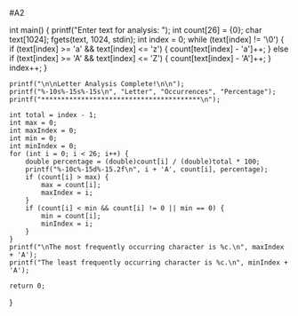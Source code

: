 #A2

int main() {
    printf("Enter text for analysis: ");
    int count[26] = {0};
    char text[1024];
    fgets(text, 1024, stdin);
    int index = 0;
    while (text[index] != '\0') {
        if (text[index] >= 'a' && text[index] <= 'z') {
            count[text[index] - 'a']++;
        } else if (text[index] >= 'A' && text[index] <= 'Z') {
            count[text[index] - 'A']++;
        }
        index++;
    }

    printf("\n\nLetter Analysis Complete!\n\n");
    printf("%-10s%-15s%-15s\n", "Letter", "Occurrences", "Percentage");
    printf("****************************************\n");

    int total = index - 1;
    int max = 0;
    int maxIndex = 0;
    int min = 0;
    int minIndex = 0;
    for (int i = 0; i < 26; i++) {
        double percentage = (double)count[i] / (double)total * 100;
        printf("%-10c%-15d%-15.2f\n", i + 'A', count[i], percentage);
        if (count[i] > max) {
            max = count[i];
            maxIndex = i;
        }
        if (count[i] < min && count[i] != 0 || min == 0) {
            min = count[i];
            minIndex = i;
        }
    }
    printf("\nThe most frequently occurring character is %c.\n", maxIndex + 'A');
    printf("The least frequently occurring character is %c.\n", minIndex + 'A');

    return 0;
}
